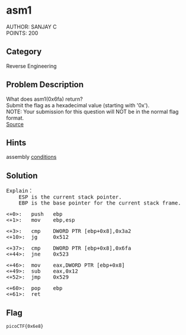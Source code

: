 <h1>asm1</h1>
AUTHOR: SANJAY C<br>
POINTS: 200

<h2>Category</h2>
Reverse Engineering

<h2>Problem Description</h2>
What does asm1(0x6fa) return?<br>
Submit the flag as a hexadecimal value (starting with '0x').<br>
NOTE: Your submission for this question will NOT be in the normal flag format.<br>
<a href="https://github.com/laiyutong/picoCTF_2019_writeup/blob/main/Reverse%20Engineering/asm1/test.S">Source</a>


<h2>Hints</h2>
assembly <a href="https://www.tutorialspoint.com/assembly_programming/assembly_conditions.htm">conditions</a>

<h2>Solution</h2>
<pre class="text">
Explain：
    ESP is the current stack pointer.
    EBP is the base pointer for the current stack frame.
</pre>

<pre class="text">
<+0>:	push   ebp
<+1>:	mov    ebp,esp
</pre>

<pre class="text">
<+3>:	cmp    DWORD PTR [ebp+0x8],0x3a2
<+10>:	jg     0x512 <asm1+37>
</pre>

<pre class="text">
<+37>:	cmp    DWORD PTR [ebp+0x8],0x6fa
<+44>:	jne    0x523 <asm1+54>
</pre>

<pre class="text">
<+46>:	mov    eax,DWORD PTR [ebp+0x8]
<+49>:	sub    eax,0x12
<+52>:	jmp    0x529 <asm1+60>
</pre>

<pre class="text">
<+60>:	pop    ebp
<+61>:	ret 
</pre>


<h2>Flag</h2>
<code>picoCTF{0x6e8}</code>
